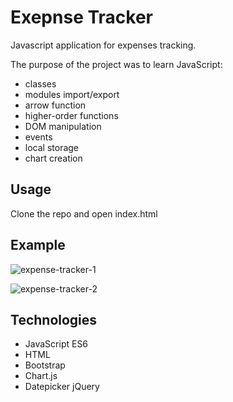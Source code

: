 # Exepnse Tracker
Javascript application for expenses tracking.

The purpose of the project was to learn JavaScript:
- classes
- modules import/export
- arrow function
- higher-order functions
- DOM manipulation
- events
- local storage
- chart creation

## Usage
Clone the repo and open index.html

## Example

![expense-tracker-1](https://user-images.githubusercontent.com/32844693/66344648-a5ce6a80-e94e-11e9-971c-0c4fe62d59ae.PNG)

![expense-tracker-2](https://user-images.githubusercontent.com/32844693/66344650-a5ce6a80-e94e-11e9-894c-8e8306535708.PNG)

## Technologies

- JavaScript ES6
- HTML
- Bootstrap
- Chart.js
- Datepicker jQuery